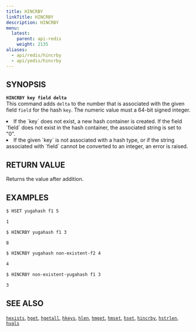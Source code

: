 ```yaml
---
title: HINCRBY
linkTitle: HINCRBY
description: HINCRBY
menu:
  latest:
    parent: api-redis
    weight: 2135
aliases:
  - api/redis/hincrby
  - api/yedis/hincrby
---
```


## SYNOPSIS
<b>`HINCRBY key field delta`</b><br>
This command adds `delta` to the number that is associated with the given field `field` for the hash `key`. The numeric value must a 64-bit signed integer.
<li>If the `key` does not exist, a new hash container is created. If the field `field` does not exist in the hash container, the associated string is set to "0".</li>
<li>If the given `key` is not associated with a hash type, or if the string  associated with `field` cannot be converted to an integer, an error is raised.</li>

## RETURN VALUE
Returns the value after addition.

## EXAMPLES
```{.sh .copy .separator-dollar}
$ HSET yugahash f1 5
```
```sh
1
```
```{.sh .copy .separator-dollar}
$ HINCRBY yugahash f1 3
```
```sh
8
```
```{.sh .copy .separator-dollar}
$ HINCRBY yugahash non-existent-f2 4
```
```sh
4
```
```{.sh .copy .separator-dollar}
$ HINCRBY non-existent-yugahash f1 3
```
```sh
3
```

## SEE ALSO
[`hexists`](../hexists/), [`hget`](../hget/), [`hgetall`](../hgetall/), [`hkeys`](../hkeys/), [`hlen`](../hlen/), [`hmget`](../hmget/), [`hmset`](../hmset/), [`hset`](../hset/), [`hincrby`](../hincrby/), [`hstrlen`](../hstrlen/), [`hvals`](../hvals/)
